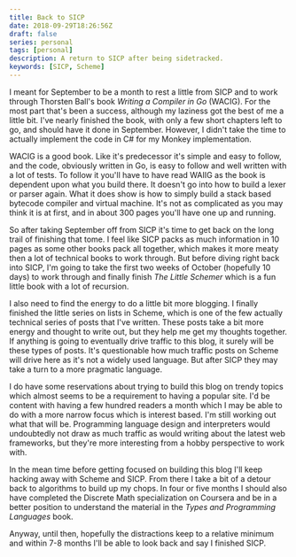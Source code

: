 ```yaml
---
title: Back to SICP
date: 2018-09-29T18:26:56Z
draft: false
series: personal
tags: [personal]
description: A return to SICP after being sidetracked.
keywords: [SICP, Scheme]
---
```


I meant for September to be a month to rest a little from SICP and to
work through Thorsten Ball's book *Writing a Compiler in Go* (WACIG).
For the most part that's been a success, although my laziness got the
best of me a little bit.  I've nearly finished the book, with only a
few short chapters left to go, and should have it done in September.
However, I didn't take the time to actually implement the code in C#
for my Monkey implementation.

WACIG is a good book.  Like it's predecessor it's simple and easy to
follow, and the code, obviously written in Go, is easy to follow and
well written with a lot of tests.  To follow it you'll have to have
read WAIIG as the book is dependent upon what you build there.  It
doesn't go into how to build a lexer or parser again.  What it does
show is how to simply build a stack based bytecode compiler and
virtual machine.  It's not as complicated as you may think it is at
first, and in about 300 pages you'll have one up and running.

So after taking September off from SICP it's time to get back on the
long trail of finishing that tome.  I feel like SICP packs as much
information in 10 pages as some other books pack all together, which
makes it more meaty then a lot of technical books to work through.
But before diving right back into SICP, I'm going to take the first
two weeks of October (hopefully 10 days) to work through and finally
finish *The Little Schemer* which is a fun little book with a lot of
recursion.

I also need to find the energy to do a little bit more blogging.  I
finally finished the little series on lists in Scheme, which is one of
the few actually technical series of posts that I've written.  These
posts take a bit more energy and thought to write out, but they help
me get my thoughts together.  If anything is going to eventually drive
traffic to this blog, it surely will be these types of posts.  It's
questionable how much traffic posts on Scheme will drive here as it's
not a widely used language.  But after SICP they may take a turn to a
more pragmatic language.

I do have some reservations about trying to build this blog on trendy
topics which almost seems to be a requirement to having a popular
site.  I'd be content with having a few hundred readers a month which
I may be able to do with a more narrow focus which is interest based.
I'm still working out what that will be.  Programming language design
and interpreters would undoubtedly not draw as much traffic as would
writing about the latest web frameworks, but they're more interesting
from a hobby perspective to work with.

In the mean time before getting focused on building this blog I'll
keep hacking away with Scheme and SICP.  From there I take a bit of a
detour back to algorithms to build up my chops.  In four or five
months I should also have completed the Discrete Math specialization
on Coursera and be in a better position to understand the material in
the *Types and Programming Languages* book.

Anyway, until then, hopefully the distractions keep to a relative
minimum and within 7-8  months I'll be able to look back and say I
finished SICP.





